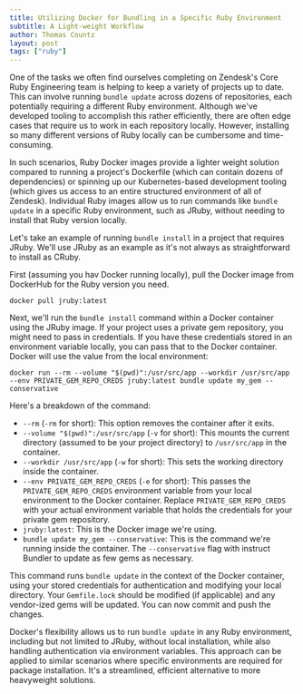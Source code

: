 ```yaml
---
title: Utilizing Docker for Bundling in a Specific Ruby Environment
subtitle: A Light-weight Workflow
author: Thomas Countz
layout: post
tags: ["ruby"]
---
```

One of the tasks we often find ourselves completing on Zendesk's Core Ruby Engineering team is helping to keep a variety of projects up to date. This can involve running `bundle update` across dozens of repositories, each potentially requiring a different Ruby environment. Although we've developed tooling to accomplish this rather efficiently, there are often edge cases that require us to work in each repository locally. However, installing so many different versions of Ruby locally can be cumbersome and time-consuming.

In such scenarios, Ruby Docker images provide a lighter weight solution compared to running a project's Dockerfile (which can contain dozens of dependencies) or spinning up our Kubernetes-based development tooling (which gives us access to an entire structured environment of all of Zendesk). Individual Ruby images allow us to run commands like `bundle update` in a specific Ruby environment, such as JRuby, without needing to install that Ruby version locally.

Let's take an example of running `bundle install` in a project that requires JRuby. We'll use JRuby as an example as it's not always as straightforward to install as CRuby.

First (assuming you hav Docker running locally), pull the Docker image from DockerHub for the Ruby version you need.

```shell
docker pull jruby:latest
```

Next, we'll run the `bundle install` command within a Docker container using the JRuby image. If your project uses a private gem repository, you might need to pass in credentials. If you have these credentials stored in an environment variable locally, you can pass that to the Docker container. Docker will use the value from the local environment:

```shell
docker run --rm --volume "$(pwd)":/usr/src/app --workdir /usr/src/app --env PRIVATE_GEM_REPO_CREDS jruby:latest bundle update my_gem --conservative
```

Here's a breakdown of the command:

- `--rm` (`-rm` for short): This option removes the container after it exits.
- `--volume "$(pwd)":/usr/src/app` (`-v` for short): This mounts the current directory (assumed to be your project directory) to `/usr/src/app` in the container.
- `--workdir /usr/src/app` (`-w` for short): This sets the working directory inside the container.
- `--env PRIVATE_GEM_REPO_CREDS` (`-e` for short): This passes the `PRIVATE_GEM_REPO_CREDS` environment variable from your local environment to the Docker container. Replace `PRIVATE_GEM_REPO_CREDS` with your actual environment variable that holds the credentials for your private gem repository.
- `jruby:latest`: This is the Docker image we're using.
- `bundle update my_gem --conservative`: This is the command we're running inside the container. The `--conservative` flag with instruct Bundler to update as few gems as necessary.

This command runs `bundle update` in the context of the Docker container, using your stored credentials for authentication and modifying your local directory. Your `Gemfile.lock` should be modified (if applicable) and any vendor-ized gems will be updated. You can now commit and push the changes.

Docker's flexibility allows us to run `bundle update` in any Ruby environment, including but not limited to JRuby, without local installation, while also handling authentication via environment variables. This approach can be applied to similar scenarios where specific environments are required for package installation. It's a streamlined, efficient alternative to more heavyweight solutions.